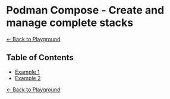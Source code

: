 # Podman Compose - Create and manage complete stacks

[← Back to Playground](../docs/playground.md)

## Table of Contents
- [Example 1](../playground/podman-compose/ubi9-nginx/README.md)
- [Example 2](../playground/podman-compose/ubi9-nginx-postgres/README.md)

[← Back to Playground](../docs/playground.md)
